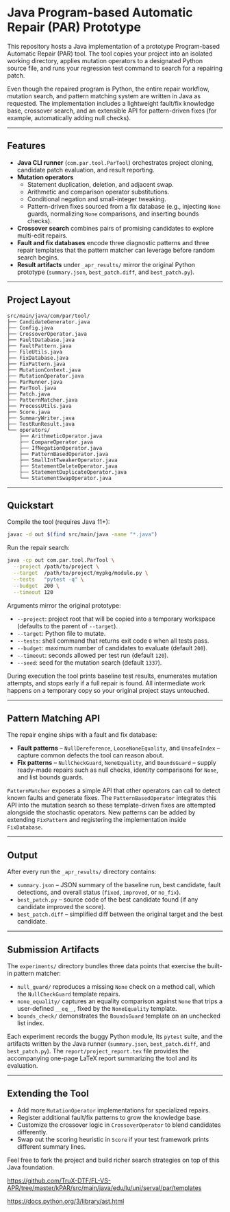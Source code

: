 <a name="readme-top"></a>

# Java Program-based Automatic Repair (PAR) Prototype

This repository hosts a Java implementation of a prototype Program-based Automatic Repair (PAR) tool. The tool copies your project
into an isolated working directory, applies mutation operators to a designated Python source file, and runs your regression test
command to search for a repairing patch.

Even though the repaired program is Python, the entire repair workflow, mutation search, and pattern matching system are written
in Java as requested. The implementation includes a lightweight fault/fix knowledge base, crossover search, and an extensible
API for pattern-driven fixes (for example, automatically adding null checks).

---

## Features

- **Java CLI runner** (`com.par.tool.ParTool`) orchestrates project cloning, candidate patch evaluation, and result reporting.
- **Mutation operators**
  - Statement duplication, deletion, and adjacent swap.
  - Arithmetic and comparison operator substitutions.
  - Conditional negation and small-integer tweaking.
  - Pattern-driven fixes sourced from a fix database (e.g., injecting `None` guards, normalizing `None` comparisons, and
    inserting bounds checks).
- **Crossover search** combines pairs of promising candidates to explore multi-edit repairs.
- **Fault and fix databases** encode three diagnostic patterns and three repair templates that the pattern matcher can leverage
  before random search begins.
- **Result artifacts** under `_apr_results/` mirror the original Python prototype (`summary.json`, `best_patch.diff`, and
  `best_patch.py`).

---

## Project Layout

```
src/main/java/com/par/tool/
├── CandidateGenerator.java
├── Config.java
├── CrossoverOperator.java
├── FaultDatabase.java
├── FaultPattern.java
├── FileUtils.java
├── FixDatabase.java
├── FixPattern.java
├── MutationContext.java
├── MutationOperator.java
├── ParRunner.java
├── ParTool.java
├── Patch.java
├── PatternMatcher.java
├── ProcessUtils.java
├── Score.java
├── SummaryWriter.java
├── TestRunResult.java
└── operators/
    ├── ArithmeticOperator.java
    ├── CompareOperator.java
    ├── IfNegationOperator.java
    ├── PatternBasedOperator.java
    ├── SmallIntTweakerOperator.java
    ├── StatementDeleteOperator.java
    ├── StatementDuplicateOperator.java
    └── StatementSwapOperator.java
```

---

## Quickstart

Compile the tool (requires Java 11+):

```bash
javac -d out $(find src/main/java -name "*.java")
```

Run the repair search:

```bash
java -cp out com.par.tool.ParTool \
  --project /path/to/project \
  --target  /path/to/project/mypkg/module.py \
  --tests   "pytest -q" \
  --budget  200 \
  --timeout 120
```

Arguments mirror the original prototype:

- `--project`: project root that will be copied into a temporary workspace (defaults to the parent of `--target`).
- `--target`: Python file to mutate.
- `--tests`: shell command that returns exit code `0` when all tests pass.
- `--budget`: maximum number of candidates to evaluate (default `200`).
- `--timeout`: seconds allowed per test run (default `120`).
- `--seed`: seed for the mutation search (default `1337`).

During execution the tool prints baseline test results, enumerates mutation attempts, and stops early if a full repair is found.
All intermediate work happens on a temporary copy so your original project stays untouched.

---

## Pattern Matching API

The repair engine ships with a fault and fix database:

- **Fault patterns** – `NullDereference`, `LooseNoneEquality`, and `UnsafeIndex` – capture common defects the tool can reason about.
- **Fix patterns** – `NullCheckGuard`, `NoneEquality`, and `BoundsGuard` – supply ready-made repairs such as null checks, identity
  comparisons for `None`, and list bounds guards.

`PatternMatcher` exposes a simple API that other operators can call to detect known faults and generate fixes. The
`PatternBasedOperator` integrates this API into the mutation search so these template-driven fixes are attempted alongside the
stochastic operators. New patterns can be added by extending `FixPattern` and registering the implementation inside
`FixDatabase`.

---

## Output

After every run the `_apr_results/` directory contains:

- `summary.json` – JSON summary of the baseline run, best candidate, fault detections, and overall status (`fixed`, `improved`, or
  `no_fix`).
- `best_patch.py` – source code of the best candidate found (if any candidate improved the score).
- `best_patch.diff` – simplified diff between the original target and the best candidate.

---

## Submission Artifacts

The `experiments/` directory bundles three data points that exercise the built-in pattern matcher:

- `null_guard/` reproduces a missing `None` check on a method call, which the `NullCheckGuard` template repairs.
- `none_equality/` captures an equality comparison against `None` that trips a user-defined `__eq__`, fixed by the `NoneEquality` template.
- `bounds_check/` demonstrates the `BoundsGuard` template on an unchecked list index.

Each experiment records the buggy Python module, its `pytest` suite, and the artifacts written by the Java runner (`summary.json`,
`best_patch.diff`, and `best_patch.py`). The `report/project_report.tex` file provides the accompanying one-page LaTeX report summarizing the tool and its evaluation.

---

## Extending the Tool

- Add more `MutationOperator` implementations for specialized repairs.
- Register additional fault/fix patterns to grow the knowledge base.
- Customize the crossover logic in `CrossoverOperator` to blend candidates differently.
- Swap out the scoring heuristic in `Score` if your test framework prints different summary lines.

Feel free to fork the project and build richer search strategies on top of this Java foundation.

https://github.com/TruX-DTF/FL-VS-APR/tree/master/kPAR/src/main/java/edu/lu/uni/serval/par/templates

https://docs.python.org/3/library/ast.html
